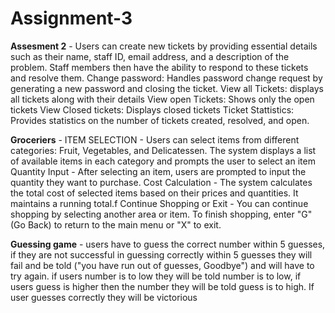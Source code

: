 # Assignment-3
**Assesment 2** - Users can create new tickets by providing essential details such as their name, staff ID, email address, and a description of the problem. 
                  Staff members then have the ability to respond to these tickets and resolve them. 
                  Change password: Handles password change request by generating a new password and closing the ticket.
                  View all Tickets: displays all tickets along with their details
                  View open Tickets: Shows only the open tickets
                  View Closed tickets: Displays closed tickets
                  Ticket Stattistics: Provides statistics on the number of tickets created, resolved, and open.

**Groceriers** - ITEM SELECTION - Users can select items from different categories: Fruit, Vegetables, and Delicatessen. The system displays a list of available items in each category and prompts the user to select an item
                 Quantity Input - After selecting an item, users are prompted to input the quantity they want to purchase.
                 Cost Calculation - The system calculates the total cost of selected items based on their prices and quantities. It maintains a running total.f
                 Continue Shopping or Exit - You can continue shopping by selecting another area or item. 
                 To finish shopping, enter "G" (Go Back) to return to the main menu or "X" to exit.

**Guessing game** - users have to guess the correct number within 5 guesses, if they are not successful in guessing correctly within 5 guesses they will fail and be told ("you have run out of guesses, Goodbye") and will have to try again.
                    if users number is to low they will be told number is to low, if users guess is higher then the number they will be told guess is to high. If user guesses correctly they will be victorious 
